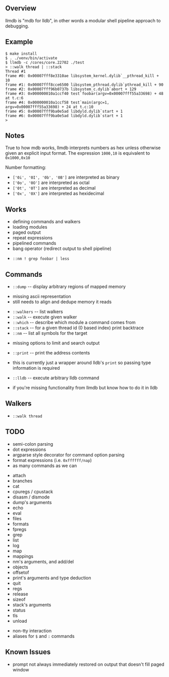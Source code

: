 ## Overview

llmdb is "mdb for lldb", in other words a modular shell pipeline approach to
debugging.

## Example

```shell
$ make install
$ . ./venv/bin/activate
$ llmdb -c /cores/core.22702 ./test
> ::walk thread | ::stack
Thread #1
frame #0: 0x00007fff8e3310ae libsystem_kernel.dylib`__pthread_kill + 10
frame #1: 0x00007fff8cce6500 libsystem_pthread.dylib`pthread_kill + 90
frame #2: 0x00007fff96b0737b libsystem_c.dylib`abort + 129
frame #3: 0x000000010a1ccf40 test`foobar(argv=0x00007fff55a33698) + 48 at t.c:6
frame #4: 0x000000010a1ccf58 test`main(argc=1, argv=0x00007fff55a33698) + 24 at t.c:10
frame #5: 0x00007fff9ba0e5ad libdyld.dylib`start + 1
frame #6: 0x00007fff9ba0e5ad libdyld.dylib`start + 1
> 
```

## Notes

True to how mdb works, llmdb interprets numbers as hex unless otherwise given an
explicit input format. The expression `1000,10` is equivalent to `0x1000,0x10`

Number formatting:

 * `['0i', '0I', '0b', '0B']` are interpreted as binary
 * `['0o', '0O']` are interpreted as octal
 * `['0t', '0T']` are interpreted as decimal
 * `['0x', '0X']` are interpreted as hexidecimal

## Works

 * defining commands and walkers
 * loading modules
 * paged output
 * repeat expressions
 * pipelined commands
 * bang operator (redirect output to shell pipeline)
  - `::nm ! grep foobar | less`

## Commands

  - `::dump` -- display arbitrary regions of mapped memory
   * missing ascii representation
   * still needs to align and dedupe memory it reads
  - `::walkers` -- list walkers
  - `::walk` -- execute given walker
  - `::which` -- describe which module a command comes from
  - `::stack` -- for a given thread id (0 based index) print backtrace
  - `::nm` -- list all symbols for the target
   * missing options to limit and search output
  - `::print` -- print the address contents
   * this is currently just a wrapper around lldb's `print` so passing type
     information is required
  - `::lldb` -- execute arbitrary lldb command
   * if you're missing functionality from llmdb but know how to do it in lldb

## Walkers

 * `::walk thread`

## TODO

 * semi-colon parsing
 * dot expressions
 * argparse style decorator for command option parsing
 * format expressions (i.e. `0xffffff/nap`)
 * as many commands as we can
  - attach
  - branches
  - cat
  - cpuregs / cpustack
  - disasm / dismode
  - dump's arguments
  - echo
  - eval
  - files
  - formats
  - fpregs
  - grep
  - list
  - log
  - map
  - mappings
  - nm's arguments, and add/del
  - objects
  - offsetof
  - print's arguments and type deduction
  - quit
  - regs
  - release
  - sizeof
  - stack's arguments
  - status
  - tls
  - unload
 * non-tty interaction
 * aliases for `$` and `:` commands

## Known Issues

 * prompt not always immediately restored on output that doesn't fill paged
   window
